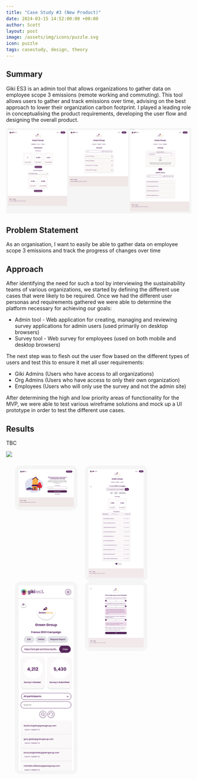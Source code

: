 ```yaml
---
title: "Case Study #3 (New Product)"
date: 2024-03-15 14:52:00:00 +00:00
author: Scott
layout: post
image: /assets/img/icons/puzzle.svg
icon: puzzle
tags: casestudy, design, theory
---
```


<h2>Summary</h2>

Giki ES3 is an admin tool that allows organizations to gather data on employee scope 3 emissions (remote working and commuting). This tool allows users to gather and track emissions over time, advising on the best approach to lower their organization carbon footprint. I played a leading role in conceptualising the product requirements, developing the user flow and designing the overall product.

<div class="imgblock">
    <img src="/assets/img/es3screens.png"/>
</div>

<h2>Problem Statement</h2> 

As an organisation, I want to easily be able to gather data on employee scope 3 emissions and track the progress of changes over time

<h2>Approach</h2>

After identifying the need for such a tool by interviewing the sustainability teams of various organizations, we started by defining the different use cases that were likely to be required. Once we had the different user personas and requirements gathered we were able to determine the platform necessary for achieving our goals: 

* Admin tool - Web application for creating, managing and reviewing survey applications for admin users (used primarily on desktop browsers)
* Survey tool - Web survey for employees (used on both mobile and desktop browsers) 

The next step was to flesh out the user flow based on the different types of users and test this to ensure it met all user requirements: 

* Giki Admins (Users who have access to all organizations)
* Org Admins (Users who have access to only their own organization) 
* Employees (Users who will only use the survey and not the admin site)

After determining the high and low priority areas of functionality for the MVP, we were able to test various wireframe solutions and mock up a UI prototype in order to test the different use cases.

<h2>Results</h2>

TBC

<div class="gifblock">
    <img src="/assets/img/es3demo.gif" class="gif"/>
</div>

<style>
.lb-album{
	width: 100%;
    display: table;
	margin: 0 auto;
    list-style-type: none;
    margin-top: 20px;

}
.lb-album li{
	float: left;
	margin-right: 20px;
	position: relative;
    list-style-type: none;
}
.lb-album li > a,
.lb-album li > a img{
	display: block;
}
.lb-album li > a{
	width: 150px;
	position: relative;
	padding: 10px;
	background: #F5F5F5;
	border-radius: 16px;
    margin-bottom: 20px;
}

.lb-album li > a span{
	position: absolute;
	width: 150px;
	top: 10px;
	left: 10px;
	text-align: center;
	line-height: 150px;
	color: rgba(27,54,81,0.8);
	font-size: 24px;
	opacity: 0;
	background: 
		radial-gradient(
			center, 
			ellipse cover, 
			rgba(255,255,255,0.56) 0%,
			rgba(241,210,194,1) 100%
		);
	transition: opacity 0.3s linear;
}
.lb-album li > a:hover span{
	opacity: 1;
}

.lb-overlay{
	width: 0px;
	height: 0px;
	position: fixed;
	overflow: hidden;
	left: 0px;
	top: 0px;
	padding: 0px;
	z-index: 999999;
	text-align: center;
	background: 
		radial-gradient(
			center, 
			ellipse cover, 
			rgba(255,255,255,0.56) 0%,
			rgba(241,210,194,1) 100%
		);
}

.lb-overlay > div{
	position: relative;
	color: rgba(27,54,81,0.8);
	width: 550px;
	height: 80px;
	margin: 40px auto 0px auto;
}
.lb-overlay div h3,
.lb-overlay div p{
	padding: 0px 20px;
	width: 200px;
	height: 60px;
}
.lb-overlay div h3{
	font-size: 36px;
	float: left;
	text-align: right;
	border-right: 1px solid rgba(27,54,81,0.4);
}
.lb-overlay div h3 span,
.lb-overlay div p{
	font-size: 16px;
	font-style: italic;
}
.lb-overlay div h3 span{
	display: block;
	line-height: 6px;
}
.lb-overlay div p{
	font-size: 14px;
	text-align: left;
	float: left;
	width: 260px;
}

.lb-overlay a.lb-close{
	z-index: 1001;
	color: #000000;
	position: absolute;
	top: 100px;
	left: 50%;
	font-size: 15px;
	line-height: 26px;
	text-align: center;
	width: 145px;
	height: 23px;
	overflow: hidden;
	margin-left: -55px;
	opacity: 0;
    font-family: HKGrotesk-Medium;
}

.lb-overlay a.lb-close: hover{
    text-decoration: underline;
}

.lb-overlay:target {
	width: auto;
	height: auto;
	bottom: 0px;
	right: 0px;
	padding: 80px 100px 120px 100px;
    background: #F5F5F5;
    overflow: scroll;
}

.lb-overlay:target img,
.lb-overlay:target a.lb-close{
	opacity: 1;
    text-decoration: underline;
}

.lb-overlay:target img {
	animation: fadeInScale 1.2s ease-in-out;
    margin-top: 55px;
    width: 60% !important;
}

@keyframes fadeInScale {
  0% { transform: scale(0.6); opacity: 0; }
  100% { transform: scale(1); opacity: 1; }
}

.portfolio1 h2 {
    margin-bottom: 20px;
}

.portfolio1 {
    margin-bottom: 20px;
}

.portfolioimg {
    max-height: 100%;
}

.lb-album li > a, .lb-album li > a img {
    margin: 0 auto;
}

.portfoliomobile {
    max-width: 350px;
}

.quotes {
    list-style-type: none;
    padding: 0;
    margin-top: 20px;
    margin-left: 0px;
}

.quotes li {
    list-style-type: none;
    font-family: HKGrotesk-Bold !important;
    
}

hr {
    margin: 40px auto;
    border: 0.5px solid #d1d1d1;
}

@media only screen and (min-device-width : 0px) and (max-device-width : 480px) and (orientation : portrait) { 

.lb-album li > a {
    width: 105px;
    margin-bottom: 20px !important;
}

.lb-overlay:target img {
	animation: fadeInScale 1.2s ease-in-out;
    margin-top: 80px;
    width: 95% !important;
}

.lb-overlay a.lb-close {
    top: 30px;
}

.lb-overlay:target {
    padding: 0px;
    z-index: 99999;
}

}

</style>

<ul class="lb-album">
	<li>
		<a href="#image-6">
			<img src="/assets/img/es1.png" class="portfolioimg" alt="image01">
		</a>
        <div class="lb-overlay" id="image-6">
            <img src="/assets/img/es1.png" alt="image01" />
            <a href="#page" class="lb-close">Return to Case Study</a>    
        </div>
	</li>
	<li>
		<a href="#image-7">
			<img src="/assets/img/es2.jpg" class="portfolioimg" alt="image01">
		</a>
        <div class="lb-overlay" id="image-7">
            <img src="/assets/img/es2.jpg" alt="image01" />
            <a href="#page" class="lb-close">Return to Case Study</a>    
        </div>
	</li>
    	<li>
		<a href="#image-8">
			<img src="/assets/img/es3.jpg" class="portfolioimg" alt="image01">
		</a>
        <div class="lb-overlay" id="image-8">
            <img src="/assets/img/es3.jpg" class="portfoliomobile" alt="image01" />
            <a href="#page" class="lb-close">Return to Case Study</a>    
        </div>
	</li>
    	<li>
		<a href="#image-9">
			<img src="/assets/img/es4.jpg" class="portfolioimg" alt="image01">
		</a>
        <div class="lb-overlay" id="image-9">
            <img src="/assets/img/zero4.jpg" alt="image01" />
            <a href="#page" class="lb-close">Return to Case Study</a>    
        </div>
	</li>
</ul>

